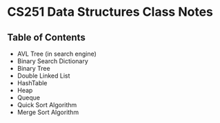 # **CS251 Data Structures Class Notes**
## **Table of Contents**
* AVL Tree (in search engine)
* Binary Search Dictionary
* Binary Tree
* Double Linked List
* HashTable
* Heap
* Queque
* Quick Sort Algorithm
* Merge Sort Algorithm
